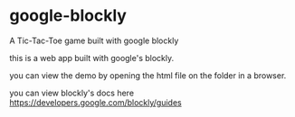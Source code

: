 # google-blockly
A Tic-Tac-Toe game built with google blockly

this is a web app built with google's blockly.

you can view the demo by opening the html file on the folder in a browser.

you can view blockly's docs here https://developers.google.com/blockly/guides
